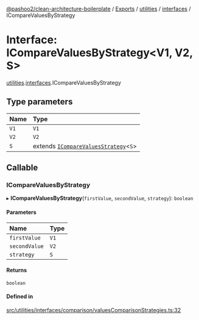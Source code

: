 [@pashoo2/clean-architecture-boilerplate](../README.md) / [Exports](../modules.md) / [utilities](../modules/utilities.md) / [interfaces](../modules/utilities.interfaces.md) / ICompareValuesByStrategy

# Interface: ICompareValuesByStrategy<V1, V2, S\>

[utilities](../modules/utilities.md).[interfaces](../modules/utilities.interfaces.md).ICompareValuesByStrategy

## Type parameters

| Name | Type |
| :------ | :------ |
| `V1` | `V1` |
| `V2` | `V2` |
| `S` | extends [`ICompareValuesStrategy`](utilities.interfaces.icomparevaluesstrategy.md)<`S`\> |

## Callable

### ICompareValuesByStrategy

▸ **ICompareValuesByStrategy**(`firstValue`, `secondValue`, `strategy`): `boolean`

#### Parameters

| Name | Type |
| :------ | :------ |
| `firstValue` | `V1` |
| `secondValue` | `V2` |
| `strategy` | `S` |

#### Returns

`boolean`

#### Defined in

[src/utilities/interfaces/comparison/valuesComparisonStrategies.ts:32](https://github.com/pashoo2/clean-architecture-boilerplate/blob/88f8e3d/src/utilities/interfaces/comparison/valuesComparisonStrategies.ts#L32)
